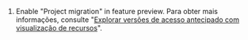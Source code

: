 1. Enable "Project migration" in feature preview. Para obter mais informações, consulte "[Explorar versões de acesso antecipado com visualização de recursos](/get-started/using-github/exploring-early-access-releases-with-feature-preview)".